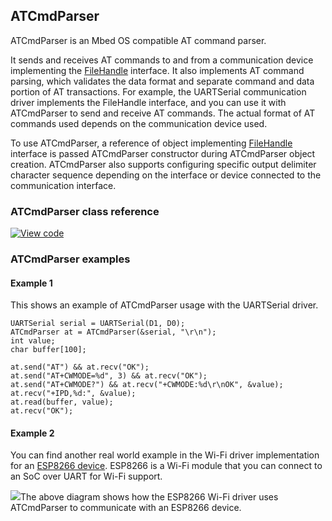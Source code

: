 ## ATCmdParser

ATCmdParser is an Mbed OS compatible AT command parser. 

It sends and receives AT commands to and from a communication device implementing the [FileHandle](./FileHandle.md) interface. It also implements AT command parsing, which validates the data format and separate command and data portion of AT transactions. For example, the UARTSerial communication driver implements the FileHandle interface, and you can use it with ATCmdParser to send and receive AT commands. The actual format of AT commands used depends on the communication device used.

To use ATCmdParser, a reference of object implementing [FileHandle](./FileHandle.md) interface is passed ATCmdParser constructor during ATCmdParser object creation. ATCmdParser also supports configuring specific output delimiter character sequence depending on the interface or device connected to the communication interface.

### ATCmdParser class reference

[![View code](https://www.mbed.com/embed/?type=library)](https://os.mbed.com/docs/v5.6/mbed-os-api-doxy/classmbed_1_1_a_t_cmd_parser.html)

### ATCmdParser examples

#### Example 1

This shows an example of ATCmdParser usage with the UARTSerial driver.

```
UARTSerial serial = UARTSerial(D1, D0);
ATCmdParser at = ATCmdParser(&serial, "\r\n");
int value;
char buffer[100];

at.send("AT") && at.recv("OK");
at.send("AT+CWMODE=%d", 3) && at.recv("OK");
at.send("AT+CWMODE?") && at.recv("+CWMODE:%d\r\nOK", &value);
at.recv("+IPD,%d:", &value);
at.read(buffer, value);
at.recv("OK");
```

#### Example 2

You can find another real world example in the Wi-Fi driver implementation for an [ESP8266 device](https://github.com/ARMmbed/esp8266-driver). ESP8266 is a Wi-Fi module that you can connect to an SoC over UART for Wi-Fi support.

<span class="images">![](https://s3-us-west-2.amazonaws.com/mbed-os-docs-images/atcmdparser_esp8266.png)<span>The above diagram shows how the ESP8266 Wi-Fi driver uses ATCmdParser to communicate with an ESP8266 device.</span></span>
